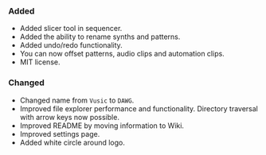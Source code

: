### Added
- Added slicer tool in sequencer.
- Added the ability to rename synths and patterns.
- Added undo/redo functionality.
- You can now offset patterns, audio clips and automation clips.
- MIT license.

### Changed
- Changed name from `Vusic` to `DAWG`.
- Improved file explorer performance and functionality. Directory traversal with arrow keys now possible.
- Improved README by moving information to Wiki.
- Improved settings page.
- Added white circle around logo.
